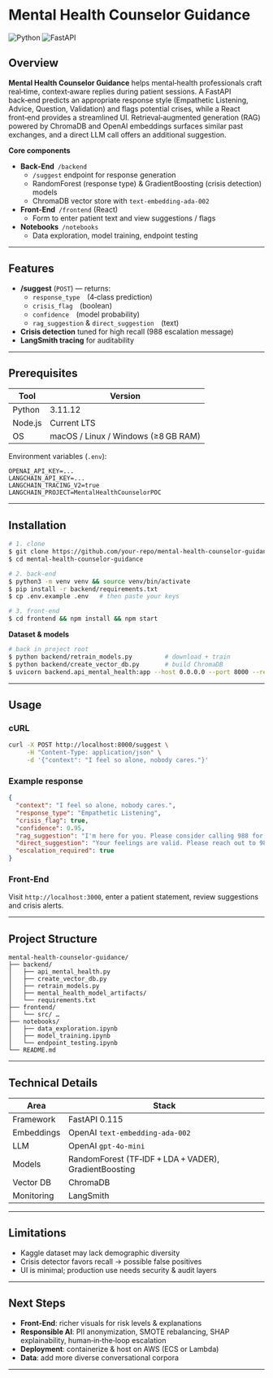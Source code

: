 # Mental Health Counselor Guidance

![Python](https://img.shields.io/badge/Python-3.11-blue)
![FastAPI](https://img.shields.io/badge/FastAPI-0.115-green)

## Overview
**Mental Health Counselor Guidance** helps mental‑health professionals craft real‑time, context‑aware replies during patient sessions. A FastAPI back‑end predicts an appropriate response style (Empathetic Listening, Advice, Question, Validation) and flags potential crises, while a React front‑end provides a streamlined UI. Retrieval‑augmented generation (RAG) powered by ChromaDB and OpenAI embeddings surfaces similar past exchanges, and a direct LLM call offers an additional suggestion.

**Core components**
- **Back‑End** `/backend`
  - `/suggest` endpoint for response generation
  - RandomForest (response type) & GradientBoosting (crisis detection) models
  - ChromaDB vector store with `text-embedding-ada-002`
- **Front‑End** `/frontend` (React)
  - Form to enter patient text and view suggestions / flags
- **Notebooks** `/notebooks`
  - Data exploration, model training, endpoint testing

---

## Features
- **/suggest** (`POST`) — returns:
  - `response_type` (4‑class prediction)
  - `crisis_flag` (boolean)
  - `confidence` (model probability)
  - `rag_suggestion` & `direct_suggestion` (text)
- **Crisis detection** tuned for high recall (988 escalation message)
- **LangSmith tracing** for auditability

---

## Prerequisites
| Tool | Version |
|------|---------|
| Python | 3.11.12 |
| Node.js | Current LTS |
| OS | macOS / Linux / Windows (≥8 GB RAM) |

Environment variables (`.env`):
```
OPENAI_API_KEY=...
LANGCHAIN_API_KEY=...
LANGCHAIN_TRACING_V2=true
LANGCHAIN_PROJECT=MentalHealthCounselorPOC
```

---

## Installation
```bash
# 1. clone
$ git clone https://github.com/your-repo/mental-health-counselor-guidance.git
$ cd mental-health-counselor-guidance

# 2. back‑end
$ python3 -m venv venv && source venv/bin/activate
$ pip install -r backend/requirements.txt
$ cp .env.example .env   # then paste your keys

# 3. front‑end
$ cd frontend && npm install && npm start
```

**Dataset & models**
```bash
# back in project root
$ python backend/retrain_models.py         # download + train
$ python backend/create_vector_db.py       # build ChromaDB
$ uvicorn backend.api_mental_health:app --host 0.0.0.0 --port 8000 --reload
```

---

## Usage
### cURL
```bash
curl -X POST http://localhost:8000/suggest \
     -H "Content-Type: application/json" \
     -d '{"context": "I feel so alone, nobody cares."}'
```

### Example response
```json
{
  "context": "I feel so alone, nobody cares.",
  "response_type": "Empathetic Listening",
  "crisis_flag": true,
  "confidence": 0.95,
  "rag_suggestion": "I'm here for you. Please consider calling 988 for immediate support.",
  "direct_suggestion": "Your feelings are valid. Please reach out to 988.",
  "escalation_required": true
}
```

### Front‑End
Visit `http://localhost:3000`, enter a patient statement, review suggestions and crisis alerts.

---

## Project Structure
```
mental-health-counselor-guidance/
├── backend/
│   ├── api_mental_health.py
│   ├── create_vector_db.py
│   ├── retrain_models.py
│   ├── mental_health_model_artifacts/
│   └── requirements.txt
├── frontend/
│   └── src/ …
├── notebooks/
│   ├── data_exploration.ipynb
│   ├── model_training.ipynb
│   └── endpoint_testing.ipynb
└── README.md
```

---

## Technical Details
| Area | Stack |
|------|-------|
| Framework | FastAPI 0.115 |
| Embeddings | OpenAI `text-embedding-ada-002` |
| LLM | OpenAI `gpt-4o-mini` |
| Models | RandomForest (TF‑IDF + LDA + VADER), GradientBoosting |
| Vector DB | ChromaDB |
| Monitoring | LangSmith |

---

## Limitations
- Kaggle dataset may lack demographic diversity
- Crisis detector favors recall → possible false positives
- UI is minimal; production use needs security & audit layers

---

## Next Steps
- **Front‑End**: richer visuals for risk levels & explanations
- **Responsible AI**: PII anonymization, SMOTE rebalancing, SHAP explainability, human‑in‑the‑loop escalation
- **Deployment**: containerize & host on AWS (ECS or Lambda)
- **Data**: add more diverse conversational corpora

---



